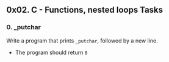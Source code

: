 ## 0x02. C - Functions, nested loops Tasks
### 0. _putchar
Write a program that prints `_putchar`, followed by a new line.

*   The program should return `0`